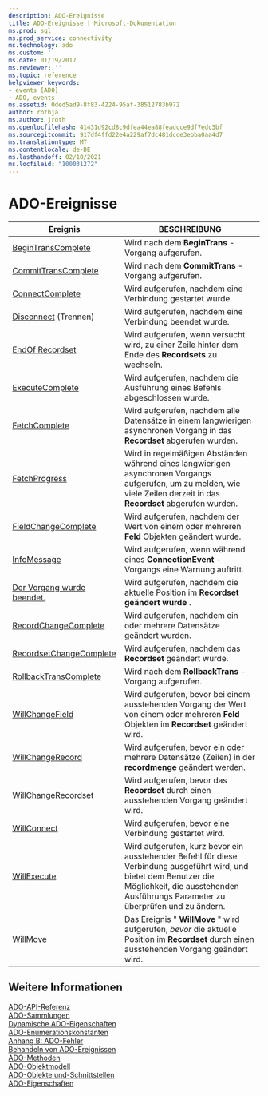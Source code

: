 ```yaml
---
description: ADO-Ereignisse
title: ADO-Ereignisse | Microsoft-Dokumentation
ms.prod: sql
ms.prod_service: connectivity
ms.technology: ado
ms.custom: ''
ms.date: 01/19/2017
ms.reviewer: ''
ms.topic: reference
helpviewer_keywords:
- events [ADO]
- ADO, events
ms.assetid: 0ded5ad9-8f83-4224-95af-38512783b972
author: rothja
ms.author: jroth
ms.openlocfilehash: 41431d92cd8c9dfea44ea88feadcce9df7edc3bf
ms.sourcegitcommit: 917df4ffd22e4a229af7dc481dcce3ebba0aa4d7
ms.translationtype: MT
ms.contentlocale: de-DE
ms.lasthandoff: 02/10/2021
ms.locfileid: "100031272"
---
```

# <a name="ado-events"></a>ADO-Ereignisse

|Ereignis|BESCHREIBUNG|  
|-|-|  
|[BeginTransComplete](./begintranscomplete-committranscomplete-and-rollbacktranscomplete-events-ado.md)|Wird nach dem **BeginTrans** -Vorgang aufgerufen.|  
|[CommitTransComplete](./begintranscomplete-committranscomplete-and-rollbacktranscomplete-events-ado.md)|Wird nach dem **CommitTrans** -Vorgang aufgerufen.|  
|[ConnectComplete](./connectcomplete-and-disconnect-events-ado.md)|Wird aufgerufen, nachdem eine Verbindung gestartet wurde.|  
|[Disconnect](./connectcomplete-and-disconnect-events-ado.md) (Trennen)|Wird aufgerufen, nachdem eine Verbindung beendet wurde.|  
|[EndOf Recordset](./endofrecordset-event-ado.md)|Wird aufgerufen, wenn versucht wird, zu einer Zeile hinter dem Ende des **Recordsets** zu wechseln.|  
|[ExecuteComplete](./executecomplete-event-ado.md)|Wird aufgerufen, nachdem die Ausführung eines Befehls abgeschlossen wurde.|  
|[FetchComplete](./fetchcomplete-event-ado.md)|Wird aufgerufen, nachdem alle Datensätze in einem langwierigen asynchronen Vorgang in das **Recordset** abgerufen wurden.|  
|[FetchProgress](./fetchprogress-event-ado.md)|Wird in regelmäßigen Abständen während eines langwierigen asynchronen Vorgangs aufgerufen, um zu melden, wie viele Zeilen derzeit in das **Recordset** abgerufen wurden.|  
|[FieldChangeComplete](./willchangefield-and-fieldchangecomplete-events-ado.md)|Wird aufgerufen, nachdem der Wert von einem oder mehreren **Feld** Objekten geändert wurde.|  
|[InfoMessage](./infomessage-event-ado.md)|Wird aufgerufen, wenn während eines **ConnectionEvent** -Vorgangs eine Warnung auftritt.|  
|[Der Vorgang wurde beendet.](./willmove-and-movecomplete-events-ado.md)|Wird aufgerufen, nachdem die aktuelle Position im **Recordset geändert wurde** .|  
|[RecordChangeComplete](./willchangerecord-and-recordchangecomplete-events-ado.md)|Wird aufgerufen, nachdem ein oder mehrere Datensätze geändert wurden.|  
|[RecordsetChangeComplete](./willchangerecordset-and-recordsetchangecomplete-events-ado.md)|Wird aufgerufen, nachdem das **Recordset** geändert wurde.|  
|[RollbackTransComplete](./begintranscomplete-committranscomplete-and-rollbacktranscomplete-events-ado.md)|Wird nach dem **RollbackTrans** -Vorgang aufgerufen.|  
|[WillChangeField](./willchangefield-and-fieldchangecomplete-events-ado.md)|Wird aufgerufen, bevor bei einem ausstehenden Vorgang der Wert von einem oder mehreren **Feld** Objekten im **Recordset** geändert wird.|  
|[WillChangeRecord](./willchangerecord-and-recordchangecomplete-events-ado.md)|Wird aufgerufen, bevor ein oder mehrere Datensätze (Zeilen) in der **recordmenge** geändert werden.|  
|[WillChangeRecordset](./willchangerecordset-and-recordsetchangecomplete-events-ado.md)|Wird aufgerufen, bevor das **Recordset** durch einen ausstehenden Vorgang geändert wird.|  
|[WillConnect](./willconnect-event-ado.md)|Wird aufgerufen, bevor eine Verbindung gestartet wird.|  
|[WillExecute](./willexecute-event-ado.md)|Wird aufgerufen, kurz bevor ein ausstehender Befehl für diese Verbindung ausgeführt wird, und bietet dem Benutzer die Möglichkeit, die ausstehenden Ausführungs Parameter zu überprüfen und zu ändern.|  
|[WillMove](./willmove-and-movecomplete-events-ado.md)|Das Ereignis " **WillMove** " wird aufgerufen, *bevor* die aktuelle Position im **Recordset** durch einen ausstehenden Vorgang geändert wird.|  
  
## <a name="see-also"></a>Weitere Informationen  
 [ADO-API-Referenz](./ado-api-reference.md)   
 [ADO-Sammlungen](./ado-collections.md)   
 [Dynamische ADO-Eigenschaften](./ado-dynamic-properties.md)   
 [ADO-Enumerationskonstanten](./ado-enumerated-constants.md)   
 [Anhang B: ADO-Fehler](../../guide/appendixes/appendix-b-ado-errors.md)   
 [Behandeln von ADO-Ereignissen](../../guide/data/handling-ado-events.md)   
 [ADO-Methoden](./ado-methods.md)   
 [ADO-Objektmodell](./ado-object-model.md)   
 [ADO-Objekte und-Schnittstellen](./ado-objects-and-interfaces.md)   
 [ADO-Eigenschaften](./ado-properties.md)